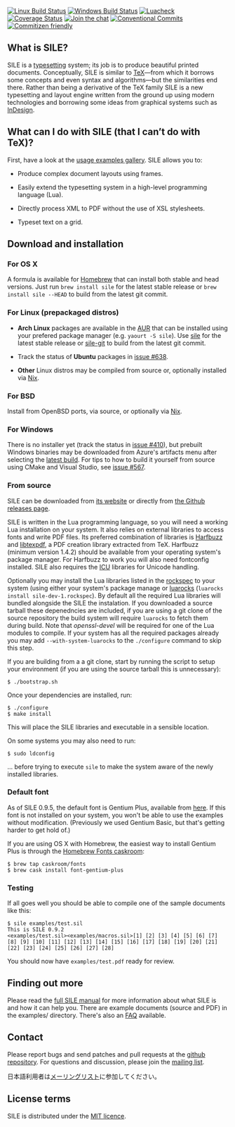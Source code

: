 [![Linux Build Status](https://travis-ci.com/sile-typesetter/sile.svg?branch=master)](https://travis-ci.com/sile-typesetter/sile)
[![Windows Build Status](https://simoncozens-github.visualstudio.com/sile/_apis/build/status/simoncozens.sile?branchName=master)](https://simoncozens-github.visualstudio.com/sile/_build/latest?definitionId=1&branchName=master)
[![Luacheck](https://github.com/sile-typesetter/sile/workflows/Luacheck/badge.svg)](https://github.com/sile-typesetter/sile/actions?workflow=Luacheck)
[![Coverage Status](https://coveralls.io/repos/github/sile-typesetter/sile/badge.svg?branch=master)](https://coveralls.io/github/sile-typesetter/sile?branch=master)
[![Join the chat](https://badges.gitter.im/simoncozens/sile.svg)](https://gitter.im/simoncozens/sile?utm_source=badge&utm_medium=badge&utm_campaign=pr-badge&utm_content=badge)
[![Conventional Commits](https://img.shields.io/badge/Conventional%20Commits-1.0.0-yellow.svg)](https://conventionalcommits.org)
[![Commitizen friendly](https://img.shields.io/badge/commitizen-friendly-brightgreen.svg)](http://commitizen.github.io/cz-cli/)

## What is SILE?

SILE is a [typesetting][typesetting] system; its job is to produce beautiful printed documents. Conceptually, SILE is similar to [TeX][tex]—from which it borrows some concepts and even syntax and algorithms—but the similarities end there. Rather than being a derivative of the TeX family SILE is a new typesetting and layout engine written from the ground up using modern technologies and borrowing some ideas from graphical systems such as [InDesign][indesign].

## What can I do with SILE (that I can’t do with TeX)?

First, have a look at the [usage examples gallery][examples]. SILE allows you to:

* Produce complex document layouts using frames.

* Easily extend the typesetting system in a high-level programming language (Lua). 

* Directly process XML to PDF without the use of XSL stylesheets.

* Typeset text on a grid.

## Download and installation

### For OS X

A formula is available for [Homebrew][brew] that can install both stable and head versions. Just run `brew install sile` for the latest stable release or `brew install sile --HEAD` to build from the latest git commit.

### For Linux (prepackaged distros)

* **Arch Linux** packages are available in the [AUR][aur] that can be installed using your prefered package manager (e.g. `yaourt -S sile`). Use [sile][aur-rel] for the latest stable release or [sile-git][aur-dev] to build from the latest git commit.

* Track the status of **Ubuntu** packages in [issue #638](https://github.com/sile-typesetter/sile/issues/638).

* **Other** Linux distros may be compiled from source or, optionally installed via [Nix][nix].

### For BSD

Install from OpenBSD ports, via source, or optionally via [Nix][nix].

### For Windows

There is no installer yet (track the status in [issue #410](https://github.com/sile-typesetter/sile/issues/638)), but prebuilt Windows binaries may be downloaded from Azure's artifacts menu after selecting the [latest  build][azure]. For tips to how to build it yourself from source using CMake and Visual Studio, see [issue #567](https://github.com/sile-typesetter/sile/pull/567).

### From source

SILE can be downloaded from [its website][sile] or directly from [the Github releases page][releases].

SILE is written in the Lua programming language, so you will need a working Lua installation on your system. It also relies on external libraries to access fonts and write PDF files. Its preferred combination of libraries is [Harfbuzz][harfbuzz] and [libtexpdf][], a PDF creation library extracted from TeX. Harfbuzz (minimum version 1.4.2) should be available from your operating system's package manager. For Harfbuzz to work you will also need fontconfig installed. SILE also requires the [ICU][icu] libraries for Unicode handling.

Optionally you may install the Lua libraries listed in the [rockspec][] to your system (using either your system's package manage or [luarocks][] (`luarocks install sile-dev-1.rockspec`). By default all the required Lua libraries will bundled alongside the SILE the instalation. If you downloaded a source tarball these depenedncies are included, if you are using a git clone of the source repository the build system will require `luarocks` to fetch them during build. Note that *openssl-devel* will be required for one of the Lua modules to compile. If your system has all the required packages already you may add `--with-system-luarocks` to the `./configure` command to skip this step.

If you are building from a a git clone, start by running the script to setup your environment (if you are using the source tarball this is unnecessary):

    $ ./bootstrap.sh

Once your dependencies are installed, run:

    $ ./configure
    $ make install

This will place the SILE libraries and executable in a sensible location.

On some systems you may also need to run:

    $ sudo ldconfig

… before trying to execute `sile` to make the system aware of the newly installed libraries.

### Default font

As of SILE 0.9.5, the default font is Gentium Plus, available from [here][gentium]. If this font is not installed on your system, you won't be able to use the examples without modification. (Previously we used Gentium Basic, but that's getting harder to get hold of.)

If you are using OS X with Homebrew, the easiest way to install Gentium Plus is through the [Homebrew Fonts caskroom][brewfonts]:

    $ brew tap caskroom/fonts
    $ brew cask install font-gentium-plus

### Testing

If all goes well you should be able to compile one of the sample documents like this:

    $ sile examples/test.sil
    This is SILE 0.9.2
    <examples/test.sil><examples/macros.sil>[1] [2] [3] [4] [5] [6] [7] [8] [9] [10] [11] [12] [13] [14] [15] [16] [17] [18] [19] [20] [21] [22] [23] [24] [25] [26] [27] [28]

You should now have `examples/test.pdf` ready for review.

## Finding out more

Please read the [full SILE manual][doc] for more information about what SILE is and how it can help you. There are example documents (source and PDF) in the examples/ directory. There's also an [FAQ][faq] available.

## Contact

Please report bugs and send patches and pull requests at the [github repository][github]. For questions and discussion, please join the [mailing list][list-en].

日本語利用者は[メーリングリスト][list-ja]に参加してください。

## License terms

SILE is distributed under the [MIT licence][license].

  [sile]: http://www.sile-typesetter.org/
  [releases]: https://github.com/sile-typesetter/sile/releases
  [azure]: https://simoncozens-github.visualstudio.com/sile/_build
  [rockspec]: https://github.com/sile-typesetter/sile/blob/master/sile-dev-1.rockspec
  [doc]: http://sile-typesetter.org/manual/sile-0.9.5.pdf
  [gentium]: http://software.sil.org/gentium/download/
  [github]: https://github.com/sile-typesetter/sile
  [license]: http://choosealicense.com/licenses/mit/
  [faq]: https://github.com/sile-typesetter/sile/wiki/faq
  [examples]: http://www.sile-typesetter.org/examples/
  [luarocks]: http://luarocks.org/en/Download
  [harfbuzz]: http://www.freedesktop.org/wiki/Software/HarfBuzz/
  [icu]: http://icu-project.org
  [libtexpdf]: https://github.com/sile-typesetter/libtexpdf
  [aur]: https://wiki.archlinux.org/index.php/Arch_User_Repository
  [aur-rel]: https://aur.archlinux.org/packages/sile/
  [aur-dev]: https://aur.archlinux.org/packages/sile-git/
  [typesetting]: https://en.wikipedia.org/wiki/Typesetting
  [tex]: https://en.wikipedia.org/wiki/TeX
  [indesign]: https://en.wikipedia.org/wiki/Adobe_InDesign
  [brew]: http://brew.sh
  [brewfonts]: https://github.com/Homebrew/homebrew-cask-fonts
  [list-en]: https://groups.google.com/forum/#!forum/sile-users
  [list-ja]: https://groups.google.com/forum/#!forum/sile-users-ja
  [nix]: https://nixos.org/nix
